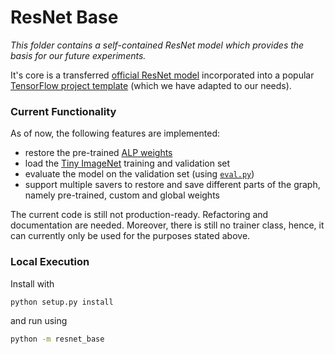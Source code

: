# ResNet Base
_This folder contains a self-contained ResNet model which provides the basis for our future experiments._

It's core is a transferred
[official ResNet model](https://github.com/tensorflow/tensorflow/blob/master/tensorflow/contrib/slim/python/slim/nets/resnet_v2.py)
incorporated into a popular [TensorFlow project template](https://github.com/MrGemy95/Tensorflow-Project-Template)
(which we have adapted to our needs). 

### Current Functionality
As of now, the following features are implemented:
* restore the pre-trained [ALP weights](https://github.com/tensorflow/models/tree/master/research/adversarial_logit_pairing)
* load the [Tiny ImageNet](https://tiny-imagenet.herokuapp.com/) training and validation set
* evaluate the model on the validation set (using [`eval.py`](resnet_base/mains/eval.py))
* support multiple savers to restore and save different parts of the graph, namely pre-trained, custom and global weights

The current code is still not production-ready. Refactoring and documentation are needed. 
Moreover, there is still no trainer class, hence, it can currently only be used for the purposes
stated above.

### Local Execution
Install with 
```bash
python setup.py install
```
and run using
```bash
python -m resnet_base
```
